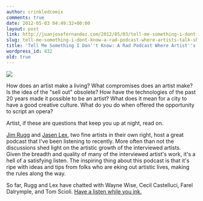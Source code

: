 ```yaml
---
author: crinkledcomix
comments: true
date: 2012-05-03 04:49:32+00:00
layout: post
link: http://juanjosefernandez.com/2012/05/03/tell-me-something-i-dont-know-a-rad-podcast-where-artists-talk-shop/
slug: tell-me-something-i-dont-know-a-rad-podcast-where-artists-talk-shop
title: 'Tell Me Something I Don''t Know: A Rad Podcast Where Artist''s Talk Shop'
wordpress_id: 832
old: true
---
```


[![](http://fernandezjuanjose.files.wordpress.com/2012/05/picture-2.png)](http://tmsidk.podbean.com/)

How does an artist make a living? What compromises does an artist make? Is the idea of the "sell out" obsolete? How have the technologies of the past 20 years made it possible to be an artist? What does it mean for a city to have a good creative culture. What do you do when offered the opportunity to script an opera?

Artist, if these are questions that keep you up at night, read on.

[Jim Rugg](jimrugg.com) and [Jasen Lex](awefulbooks.com.), two fine artists in their own right, host a great podcast that I've been listening to recently. More often than not the discussions shed light on the artistic growth of the interviewed artists. Given the breadth and quality of many of the interviewed artist's work, it's a hell of a satisfying listen. The inspiring thing about this podcast is that it's ripe with ideas and tips from folks who are eking out artistic lives, making the rules along the way.

So far, Rugg and Lex have chatted with Wayne Wise, Cecil Castelluci, Farel Dalrymple, and Tom Scioli. [Have a listen while you ink.](http://tmsidk.podbean.com/)
